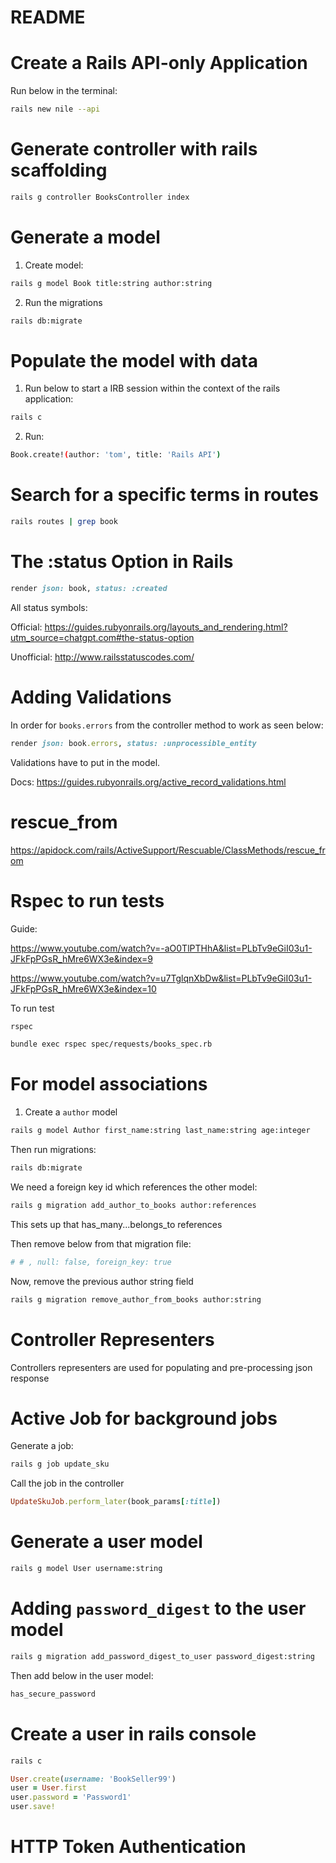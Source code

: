 # README

# Create a Rails API-only Application

Run below in the terminal:

```bash
rails new nile --api
```

# Generate controller with rails scaffolding

```bash
rails g controller BooksController index
```

# Generate a model

1. Create model:

```bash
rails g model Book title:string author:string
```

2. Run the migrations

```bash
rails db:migrate
```

# Populate the model with data

1. Run below to start a IRB session within the context of the rails application:

```bash
rails c
```

2. Run:

```bash
Book.create!(author: 'tom', title: 'Rails API')
```

# Search for a specific terms in routes

```bash
rails routes | grep book
```

# The :status Option in Rails

```rb
render json: book, status: :created
```

All status symbols:

Official: https://guides.rubyonrails.org/layouts_and_rendering.html?utm_source=chatgpt.com#the-status-option

Unofficial: http://www.railsstatuscodes.com/

# Adding Validations

In order for `books.errors` from the controller method to work as seen below:

```rb
render json: book.errors, status: :unprocessible_entity
```

Validations have to put in the model.

Docs: https://guides.rubyonrails.org/active_record_validations.html

# rescue_from

https://apidock.com/rails/ActiveSupport/Rescuable/ClassMethods/rescue_from

# Rspec to run tests

Guide:

https://www.youtube.com/watch?v=-aO0TlPTHhA&list=PLbTv9eGiI03u1-JFkFpPGsR_hMre6WX3e&index=9

https://www.youtube.com/watch?v=u7TglqnXbDw&list=PLbTv9eGiI03u1-JFkFpPGsR_hMre6WX3e&index=10

To run test

```bash
rspec
```

```bash
bundle exec rspec spec/requests/books_spec.rb
```

# For model associations

1. Create a `author` model

```bash
rails g model Author first_name:string last_name:string age:integer
```

Then run migrations:

```bash
rails db:migrate
```

We need a foreign key id which references the other model:

```bash
rails g migration add_author_to_books author:references
```

This sets up that has_many...belongs_to references

Then remove below from that migration file:

```rb
# # , null: false, foreign_key: true
```

Now, remove the previous author string field

```bash
rails g migration remove_author_from_books author:string
```

# Controller Representers

Controllers representers are used for populating and pre-processing json response

# Active Job for background jobs

Generate a job:

```bash
rails g job update_sku
```

Call the job in the controller

```rb
UpdateSkuJob.perform_later(book_params[:title])
```

# Generate a user model

```bash
rails g model User username:string
```

# Adding `password_digest` to the user model

```bash
rails g migration add_password_digest_to_user password_digest:string
```

Then add below in the user model:

```ruby
has_secure_password
```

# Create a user in rails console

```bash
rails c
```

```ruby
User.create(username: 'BookSeller99')
user = User.first
user.password = 'Password1'
user.save!
```

# HTTP Token Authentication
